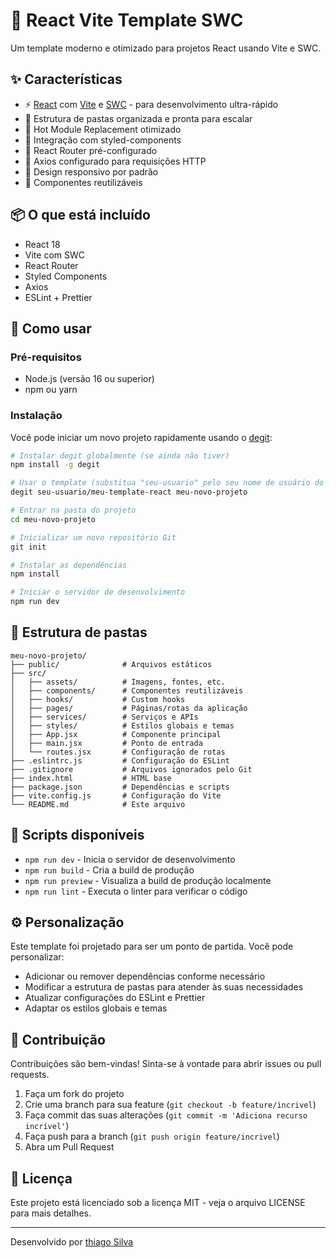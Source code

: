 # 🚀 React Vite Template SWC

Um template moderno e otimizado para projetos React usando Vite e SWC.

## ✨ Características

- ⚡️ [React](https://reactjs.org) com [Vite](https://vitejs.dev) e [SWC](https://swc.rs) - para desenvolvimento ultra-rápido
- 📁 Estrutura de pastas organizada e pronta para escalar
- 🔄 Hot Module Replacement otimizado
- 🎨 Integração com styled-components
- 🧭 React Router pré-configurado
- 📡 Axios configurado para requisições HTTP
- 📱 Design responsivo por padrão
- 🧩 Componentes reutilizáveis

## 📦 O que está incluído

- React 18
- Vite com SWC
- React Router
- Styled Components
- Axios
- ESLint + Prettier

## 🚀 Como usar

### Pré-requisitos

- Node.js (versão 16 ou superior)
- npm ou yarn

### Instalação

Você pode iniciar um novo projeto rapidamente usando o [degit](https://github.com/Rich-Harris/degit):

```bash
# Instalar degit globalmente (se ainda não tiver)
npm install -g degit

# Usar o template (substitua "seu-usuario" pelo seu nome de usuário do GitHub)
degit seu-usuario/meu-template-react meu-novo-projeto

# Entrar na pasta do projeto
cd meu-novo-projeto

# Inicializar um novo repositório Git
git init

# Instalar as dependências
npm install

# Iniciar o servidor de desenvolvimento
npm run dev
```

## 📁 Estrutura de pastas

```
meu-novo-projeto/
├── public/              # Arquivos estáticos
├── src/
│   ├── assets/          # Imagens, fontes, etc.
│   ├── components/      # Componentes reutilizáveis
│   ├── hooks/           # Custom hooks
│   ├── pages/           # Páginas/rotas da aplicação
│   ├── services/        # Serviços e APIs
│   ├── styles/          # Estilos globais e temas
│   ├── App.jsx          # Componente principal
│   ├── main.jsx         # Ponto de entrada
│   └── routes.jsx       # Configuração de rotas
├── .eslintrc.js         # Configuração do ESLint
├── .gitignore           # Arquivos ignorados pelo Git
├── index.html           # HTML base
├── package.json         # Dependências e scripts
├── vite.config.js       # Configuração do Vite
└── README.md            # Este arquivo
```

## 📝 Scripts disponíveis

- `npm run dev` - Inicia o servidor de desenvolvimento
- `npm run build` - Cria a build de produção
- `npm run preview` - Visualiza a build de produção localmente
- `npm run lint` - Executa o linter para verificar o código

## ⚙️ Personalização

Este template foi projetado para ser um ponto de partida. Você pode personalizar:

- Adicionar ou remover dependências conforme necessário
- Modificar a estrutura de pastas para atender às suas necessidades
- Atualizar configurações do ESLint e Prettier
- Adaptar os estilos globais e temas

## 🤝 Contribuição

Contribuições são bem-vindas! Sinta-se à vontade para abrir issues ou pull requests.

1. Faça um fork do projeto
2. Crie uma branch para sua feature (`git checkout -b feature/incrivel`)
3. Faça commit das suas alterações (`git commit -m 'Adiciona recurso incrível'`)
4. Faça push para a branch (`git push origin feature/incrivel`)
5. Abra um Pull Request

## 📄 Licença

Este projeto está licenciado sob a licença MIT - veja o arquivo LICENSE para mais detalhes.

---

Desenvolvido por [thiago Silva](https://github.com/thiagopedro99)

